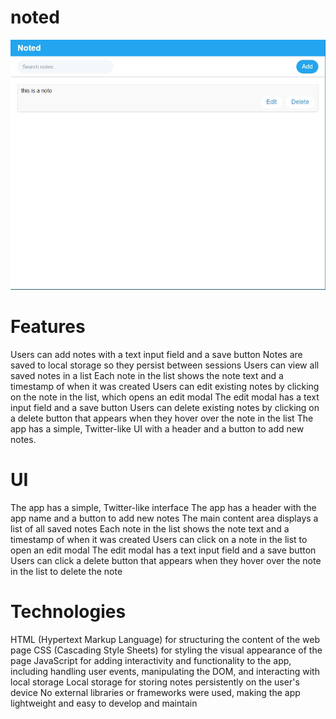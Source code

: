# noted

![screenshot](screenshot.jpg)

# Features 
Users can add notes with a text input field and a save button
Notes are saved to local storage so they persist between sessions
Users can view all saved notes in a list
Each note in the list shows the note text and a timestamp of when it was created
Users can edit existing notes by clicking on the note in the list, which opens an edit modal
The edit modal has a text input field and a save button
Users can delete existing notes by clicking on a delete button that appears when they hover over the note in the list
The app has a simple, Twitter-like UI with a header and a button to add new notes.

# UI
The app has a simple, Twitter-like interface
The app has a header with the app name and a button to add new notes
The main content area displays a list of all saved notes
Each note in the list shows the note text and a timestamp of when it was created
Users can click on a note in the list to open an edit modal
The edit modal has a text input field and a save button
Users can click a delete button that appears when they hover over the note in the list to delete the note

# Technologies
HTML (Hypertext Markup Language) for structuring the content of the web page
CSS (Cascading Style Sheets) for styling the visual appearance of the page
JavaScript for adding interactivity and functionality to the app, including handling user events, manipulating the DOM, and interacting with local storage
Local storage for storing notes persistently on the user's device
No external libraries or frameworks were used, making the app lightweight and easy to develop and maintain

